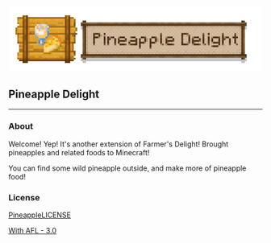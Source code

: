 ![](src/main/resources/assets/pineapple_delight/textures/pineapple_delight.png)
## **Pineapple Delight**
***

### **About**
Welcome! Yep! It's another extension of Farmer's Delight! Brought pineapples and related foods to Minecraft!

You can find some wild pineapple outside, and make more of pineapple food!

### **License**
[PineappleLICENSE](LICENSE.txt)

[With AFL - 3.0](LICENSE)
